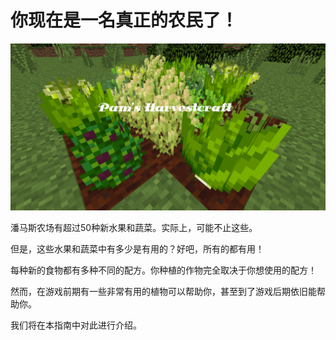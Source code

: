 # 你现在是一名真正的农民了！

![由我制作的整合包logo](modpacklogo.png)

潘马斯农场有超过50种新水果和蔬菜。实际上，可能不止这些。

但是，这些水果和蔬菜中有多少是有用的？好吧，所有的都有用！

每种新的食物都有多种不同的配方。你种植的作物完全取决于你想使用的配方！

然而，在游戏前期有一些非常有用的植物可以帮助你，甚至到了游戏后期依旧能帮助你。

我们将在本指南中对此进行介绍。